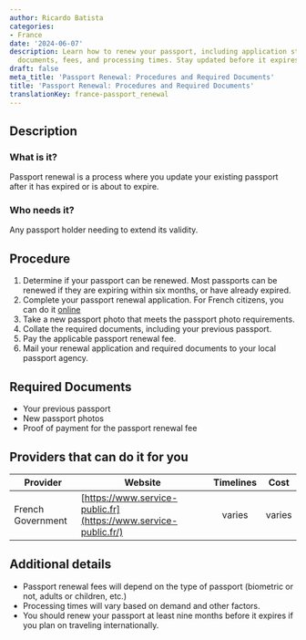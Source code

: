 ```yaml
---
author: Ricardo Batista
categories:
- France
date: '2024-06-07'
description: Learn how to renew your passport, including application steps, required
  documents, fees, and processing times. Stay updated before it expires!
draft: false
meta_title: 'Passport Renewal: Procedures and Required Documents'
title: 'Passport Renewal: Procedures and Required Documents'
translationKey: france-passport_renewal
---
```



## Description
### What is it?
Passport renewal is a process where you update your existing passport after it has expired or is about to expire.

### Who needs it?
Any passport holder needing to extend its validity.

## Procedure
1. Determine if your passport can be renewed. Most passports can be renewed if they are expiring within six months, or have already expired.
2. Complete your passport renewal application. For French citizens, you can do it [online](https://www.service-public.fr/)
3. Take a new passport photo that meets the passport photo requirements.
4. Collate the required documents, including your previous passport.
5. Pay the applicable passport renewal fee.
6. Mail your renewal application and required documents to your local passport agency.

## Required Documents
- Your previous passport
- New passport photos
- Proof of payment for the passport renewal fee

## Providers that can do it for you

| Provider        |     Website     |     Timelines    |       Cost      |
| --------------- | --------------- |  :-------------: | :-------------: |
| French Government      |  [https://www.service-public.fr](https://www.service-public.fr/)      |      varies      |        varies       |

## Additional details
- Passport renewal fees will depend on the type of passport (biometric or not, adults or children, etc.)
- Processing times will vary based on demand and other factors.
- You should renew your passport at least nine months before it expires if you plan on traveling internationally.
